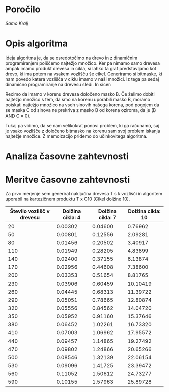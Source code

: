 # Poročilo

*Samo Kralj*

# Opis algoritma

Ideja algoritma je, da se osredotočimo na drevo in z dinamičnim programiranjem poiščemo najtežjo množico. Ker pa nimamo samo drevesa ampak imamo
produkt drevesa in cikla, si lahko ta graf predstavljamo kot drevo, ki ima potem na vsakem vozlišču še cikel. Generiramo si bitmaske, ki nam povedo
katera vozlišča v ciklu imamo v naši množici. Iz tega pa sedaj dinamično programiranje na drevesu sledi. In sicer:

Recimo da imamo v korenu drevesa določeno masko B. Če želimo dobiti najtežjo množico s tem, da smo na korenu uporabili masko B, 
moramo poiskati najtežjo množico na vseh sinovih našega korena, pod pogojem da se maska C od sinova ne prekriva z masko B od korena oziroma, 
da je (B AND C = 0).

Tukaj pa vidimo, da se nam velikokrat ponovi problem, ki ga računamo, saj je vsako vozlišče z določeno bitmasko na korenu sam svoj problem
iskanja najtežje množice. Z memoizacijo pridemo do učinkovitega algoritma.

# Analiza časovne zahtevnosti

# Meritve časovne zahtevnosti

Za prvo merjenje sem generiral naključna drevesa T s k vozlišči in algoritem uporabil na kartezičnem produktu T x C10 (Cikel dolžine 10).

| Število vozlišč v drevesu | Dolžina cikla: 4 | Dolžina cikla: 7 | Dolžina cikla: 10 |
|-----|---------|---------|----------|
| 20  | 0.00302 | 0.04600 | 0.76962  |
| 50  | 0.00801 | 0.12556 | 2.09281  |
| 80  | 0.01456 | 0.20502 | 3.40917  |
| 110 | 0.01949 | 0.28205 | 4.83899  |
| 140 | 0.02400 | 0.37155 | 6.13874  |
| 170 | 0.02956 | 0.44608 | 7.38600  |
| 200 | 0.03353 | 0.51654 | 8.81765  |
| 230 | 0.03906 | 0.60459 | 10.10419 |
| 260 | 0.04445 | 0.68313 | 11.39722 |
| 290 | 0.05051 | 0.78665 | 12.80874 |
| 320 | 0.05556 | 0.84562 | 14.04720 |
| 350 | 0.05952 | 0.91160 | 15.37646 |
| 380 | 0.06452 | 1.02261 | 16.73320 |
| 410 | 0.07003 | 1.06962 | 17.95572 |
| 440 | 0.09457 | 1.14865 | 19.27492 |
| 470 | 0.09802 | 1.24866 | 20.65266 |
| 500 | 0.08546 | 1.32139 | 22.06154 |
| 530 | 0.09096 | 1.41725 | 23.39472 |
| 560 | 0.11052 | 1.50612 | 24.73277 |
| 590 | 0.10155 | 1.57963 | 25.89728 |



